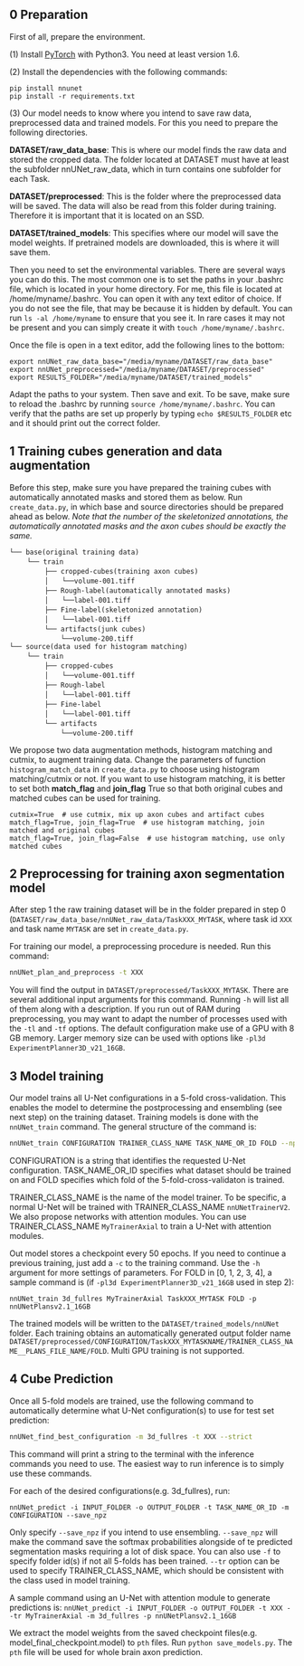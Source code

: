 ## 0 Preparation
First of all, prepare the environment. 

(1) Install [PyTorch](https://pytorch.org/get-started/locally/) with Python3. You need at least version 1.6.

(2) Install the dependencies with the following commands: 
```
pip install nnunet
pip install -r requirements.txt
```
(3) Our model needs to know where you intend to save raw data, preprocessed data and trained models. For this you need to 
prepare the following directories.

**DATASET/raw_data_base**: This is where our model finds the raw data and stored the cropped data. The folder located at 
DATASET must have at least the subfolder nnUNet_raw_data, which in turn contains one subfolder for each Task. 

**DATASET/preprocessed**: This is the folder where the preprocessed data will be saved. The data will also be read from 
this folder during training. Therefore it is important that it is located on an SSD.

**DATASET/trained_models**: This specifies where our model will save the model weights. If pretrained models are downloaded, this 
is where it will save them.

Then you need to set the environmental variables. There are several ways you can do this. The most common one is to set the paths in your .bashrc file, which is located 
in your home directory. For me, this file is located at /home/myname/.bashrc. You can open it with any text editor of 
choice. If you do not see the file, that may be because it is hidden by default. You can run `ls -al /home/myname` to 
ensure that you see it. In rare cases it may not be present and you can simply create it with `touch /home/myname/.bashrc`.

Once the file is open in a text editor, add the following lines to the bottom:
```
export nnUNet_raw_data_base="/media/myname/DATASET/raw_data_base"
export nnUNet_preprocessed="/media/myname/DATASET/preprocessed"
export RESULTS_FOLDER="/media/myname/DATASET/trained_models"
```
Adapt the paths to your system. Then save and exit. To be save, make sure to reload the .bashrc by running `source /home/myname/.bashrc`. 
You can verify that the paths are set up properly by typing `echo $RESULTS_FOLDER` etc and it should print out the correct folder.

## 1 Training cubes generation and data augmentation
Before this step, make sure you have prepared the training cubes with automatically annotated masks and stored them as below.
Run `create_data.py`, in which base and source directories should be prepared ahead as below. *Note that the number of 
the skeletonized annotations, the automatically annotated masks and the axon cubes should be exactly the same.*
```
└── base(original training data)
　　 └── train
　 　 　　├── cropped-cubes(training axon cubes)
　　  　　│　　└──volume-001.tiff
　　  　　├── Rough-label(automatically annotated masks)
　　 　 　│　　└──label-001.tiff
　　  　　├── Fine-label(skeletonized annotation)
　　 　 　│　　└──label-001.tiff
　　 　 　└── artifacts(junk cubes)
　　 　　　　　└──volume-200.tiff
└── source(data used for histogram matching)
　　 └── train
　 　 　　├── cropped-cubes
　　  　　│　　└──volume-001.tiff
　　  　　├── Rough-label
　　 　 　│　　└──label-001.tiff
　　  　　├── Fine-label
　　 　 　│　　└──label-001.tiff
　　 　 　└── artifacts
　　 　　　　　└──volume-200.tiff
```
We propose two data augmentation methods, histogram matching and cutmix, to augment training data. 
Change the parameters of function `histogram_match_data` in `create_data.py` to choose using histogram matching/cutmix or 
not. If you want to use histogram matching, it is better to set both **match_flag** and **join_flag** True so that both 
original cubes and matched cubes can be used for training.
```
cutmix=True  # use cutmix, mix up axon cubes and artifact cubes
match_flag=True, join_flag=True  # use histogram matching, join matched and original cubes
match_flag=True, join_flag=False  # use histogram matching, use only matched cubes
```
## 2 Preprocessing for training axon segmentation model
After step 1 the raw training dataset will be in the folder prepared in step 0 (`DATASET/raw_data_base/nnUNet_raw_data/TaskXXX_MYTASK`, 
where task id `XXX` and task name `MYTASK` are set in `create_data.py`. 

For training our model, a preprocessing procedure is needed. Run this command:
```bash
nnUNet_plan_and_preprocess -t XXX
```
You will find the output in `DATASET/preprocessed/TaskXXX_MYTASK`. 
There are several additional input arguments for this command. Running `-h` will list all of them 
along with a description. If you run out of RAM during preprocessing, you may want to adapt the number of processes 
used with the `-tl` and `-tf` options. The default configuration make use of a GPU with 8 GB memory. Larger memory size 
can be used with options like `-pl3d ExperimentPlanner3D_v21_16GB`.

## 3 Model training
Our model trains all U-Net configurations in a 5-fold cross-validation. This enables the model to determine the 
postprocessing and ensembling (see next step) on the training dataset. 
Training models is done with the `nnUNet_train` command. The general structure of the command is:
```bash
nnUNet_train CONFIGURATION TRAINER_CLASS_NAME TASK_NAME_OR_ID FOLD --npz (additional options)
```
CONFIGURATION is a string that identifies the requested U-Net configuration. TASK_NAME_OR_ID specifies what dataset should 
be trained on and FOLD specifies which fold of the 5-fold-cross-validaton is trained. 

TRAINER_CLASS_NAME is the name of the model trainer. To be specific, a normal U-Net will be trained with TRAINER_CLASS_NAME 
`nnUNetTrainerV2`. 
We also propose networks with attention modules. You can use TRAINER_CLASS_NAME `MyTrainerAxial` to train a U-Net with attention modules. 

Out model stores a checkpoint every 50 epochs. If you need to continue a previous training, just add a `-c` to the 
training command. Use the `-h` argument for more settings of parameters. 
For FOLD in [0, 1, 2, 3, 4], a sample command is (if `-pl3d ExperimentPlanner3D_v21_16GB` used in step 2): 
```
nnUNet_train 3d_fullres MyTrainerAxial TaskXXX_MYTASK FOLD -p nnUNetPlansv2.1_16GB
```
The trained models will be written to the `DATASET/trained_models/nnUNet` folder. Each training obtains an automatically generated 
output folder name `DATASET/preprocessed/CONFIGURATION/TaskXXX_MYTASKNAME/TRAINER_CLASS_NAME__PLANS_FILE_NAME/FOLD`.
Multi GPU training is not supported.

## 4 Cube Prediction
Once all 5-fold models are trained, use the following command to automatically determine what 
U-Net configuration(s) to use for test set prediction:
```bash
nnUNet_find_best_configuration -m 3d_fullres -t XXX --strict
```
This command will print a string to the terminal with the inference commands you need to use. 
The easiest way to run inference is to simply use these commands. 

For each of the desired configurations(e.g. 3d_fullres), run:
```
nnUNet_predict -i INPUT_FOLDER -o OUTPUT_FOLDER -t TASK_NAME_OR_ID -m CONFIGURATION --save_npz
```
Only specify `--save_npz` if you intend to use ensembling. `--save_npz` will make the command save the softmax 
probabilities alongside of te predicted segmentation masks requiring a lot of disk space. You can also use `-f` to specify 
folder id(s) if not all 5-folds has been trained. 
`--tr` option can be used to specify TRAINER_CLASS_NAME, which should be consistent with the class used in model training. 

A sample command using an U-Net with attention module to generate predictions is: 
`
nnUNet_predict -i INPUT_FOLDER -o OUTPUT_FOLDER -t XXX --tr MyTrainerAxial -m 3d_fullres -p nnUNetPlansv2.1_16GB
`

We extract the model weights from the saved checkpoint files(e.g. model_final_checkpoint.model) to `pth` files.
Run `python save_models.py`. The `pth` file will be used for whole brain axon prediction.

